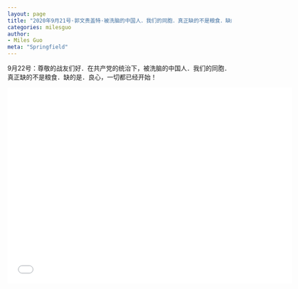 ```yaml
---
layout: page
title: "2020年9月21号·郭文贵盖特·被洗脑的中国人．我们的同胞．真正缺的不是粮食．缺的是．良心"
categories: milesguo
author:
- Miles Guo
meta: "Springfield"
---
```


9月22号：尊敬的战友们好．在共产党的统治下，被洗脑的中国人．我们的同胞．真正缺的不是粮食．缺的是．良心，一切都已经开始！

<center>
<iframe width="640" height="440" src="../../../../video/milesguo/2020_09_22_Miles_Guo_Getter_4.MOV" frameborder="0" allow="accelerometer; autoplay; encrypted-media; gyroscope; picture-in-picture" allowfullscreen></iframe>
</center>
